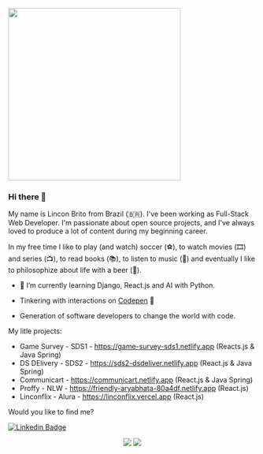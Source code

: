 <img src="https://camo.githubusercontent.com/3b7c592ede97b6138ffd4b1cc1541c2f3b11fd39/687474703a2f2f33312e6d656469612e74756d626c722e636f6d2f31376665613932306666333665663466356238373764353231366137616164392f74756d626c725f6d6f39786a65387a5a34317163626975666f315f313238302e676966" height="350px" width ="350px">

### Hi there 👋

My name is Lincon Brito from Brazil (🇧🇷). I've been working as Full-Stack Web Developer. I'm passionate about open source projects, and I've always loved to produce a lot of content during my beginning career.

In my free time I like to play (and watch) soccer (⚽️), to watch movies (🎞️) and series (📺), to read books (📚), to listen to music (🎵) and eventually I like to philosophize about life with a beer (🍺).

- 🌱 I’m currently learning Django, React.js and AI with Python.
- Tinkering with interactions on <a href="https://codepen.io/zlincon"> Codepen</a> 🏓

- Generation of software developers to change the world with code.

My litle projects:
- Game Survey - SDS1 - https://game-survey-sds1.netlify.app (Reacts.js & Java Spring)
- DS DElivery - SDS2 - https://sds2-dsdeliver.netlify.app (React.js & Java Spring)
- Communicart - https://communicart.netlify.app (React.js & Java Spring)
- Proffy - NLW - https://friendly-aryabhata-80a4df.netlify.app (React.js)
- Linconflix - Alura - https://linconflix.vercel.app (React.js)

Would you like to find me?

[![Linkedin Badge](https://img.shields.io/badge/-LinkedIn-blue?style=flat-square&logo=Linkedin&logoColor=white&link=https://www.linkedin.com/in/felipefialho)](https://www.linkedin.com/in/zlincon)

<p align = "center">
  <img src = "https://github-readme-stats.vercel.app/api?username=zlincon&show_icons=true&theme=radical&line_height=33&count_private=true">
  <img src = "https://github-readme-stats.vercel.app/api/top-langs/?username=zlincon&layout=compact&theme=radical&langs_count=6">
</p>


<!--
**zlincon/zlincon** is a ✨ _special_ ✨ repository because its `README.md` (this file) appears on your GitHub profile.

Here are some ideas to get you started:

- 🔭 I’m currently working on ...
- 👯 I’m looking to collaborate on ...
- 🤔 I’m looking for help with ...
- 💬 Ask me about ...
- 📫 How to reach me: ...
- 😄 Pronouns: ...
- ⚡ Fun fact: ...
-->
